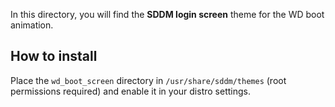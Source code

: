 In this directory, you will find the **SDDM login screen** theme for the WD boot animation.

## How to install
Place the `wd_boot_screen` directory in `/usr/share/sddm/themes` (root permissions required) and enable it in your distro settings.